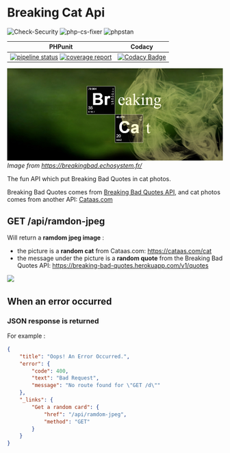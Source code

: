 # Breaking Cat Api

![Check-Security](https://github.com/CarolineDirat/BreakingCatAPI/workflows/Check-Security/badge.svg?branch=develop&event=push) ![php-cs-fixer](https://github.com/CarolineDirat/BreakingCatAPI/workflows/php-cs-fixer/badge.svg?branch=develop&event=push) ![phpstan](https://github.com/CarolineDirat/BreakingCatAPI/workflows/phpstan/badge.svg?branch=develop&event=push)

| PHPunit | Codacy |
| ------- | ------ |
|[![pipeline status](https://gitlab.com/Squirrel-Jo/BreakingCatAPI/badges/develop/pipeline.svg)](https://gitlab.com/Squirrel-Jo/BreakingCatAPI/-/commits/develop) [![coverage report](https://gitlab.com/Squirrel-Jo/BreakingCatAPI/badges/develop/coverage.svg)](https://gitlab.com/Squirrel-Jo/BreakingCatAPI/-/commits/develop)|[![Codacy Badge](https://app.codacy.com/project/badge/Grade/8431cca53d5a4b22bf2ffee9e8be848d)](https://www.codacy.com/gh/CarolineDirat/BreakingCatAPI/dashboard?utm_source=github.com&amp;utm_medium=referral&amp;utm_content=CarolineDirat/BreakingCatAPI&amp;utm_campaign=Badge_Grade) |

![](https://github.com/CarolineDirat/BreakingCatAPI/blob/master/breaking_cat_header.png)
*Image from <https://breakingbad.echosystem.fr/>*

The fun API which put Breaking Bad Quotes in cat photos.

Breaking Bad Quotes comes from [Breaking Bad Quotes API](https://breakingbadquotes.xyz/), and cat photos comes from another API: [Cataas.com](https://cataas.com/#/)

## GET /api/ramdon-jpeg

Will return a **ramdom jpeg image** :

- the picture is a **random cat** from Cataas.com: <https://cataas.com/cat>
- the message under the picture is a **random quote** from the Breaking Bad Quotes API: <https://breaking-bad-quotes.herokuapp.com/v1/quotes>

![](https://github.com/CarolineDirat/BreakingCatAPI/blob/master/ramdom-jpeg.png)

## When an error occurred

### JSON response is returned

For example :

```` json
{
    "title": "Oops! An Error Occurred.",
    "error": {
        "code": 400,
        "text": "Bad Request",
        "message": "No route found for \"GET /d\""
    },
    "_links": {
        "Get a random card": {
            "href": "/api/ramdom-jpeg",
            "method": "GET"
        }
    }
}
````
